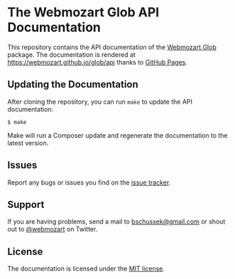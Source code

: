 The Webmozart Glob API Documentation
====================================

This repository contains the API documentation of the [Webmozart Glob] package. 
The documentation is rendered at https://webmozart.github.io/glob/api thanks 
to [GitHub Pages].

Updating the Documentation
--------------------------

After cloning the repository, you can run `make` to update the API documentation:

    $ make
    
Make will run a Composer update and regenerate the documentation to the latest
version.

Issues
------

Report any bugs or issues you find on the [issue tracker].

Support
-------

If you are having problems, send a mail to bschussek@gmail.com or shout out to
[@webmozart] on Twitter.

License
-------

The documentation is licensed under the [MIT license].

[Webmozart Glob]: https://github.com/webmozart/glob
[GitHub Pages]: https://pages.github.com
[issue tracker]: https://github.com/webmozart/glob/issues
[@webmozart]: https://twitter.com/webmozart
[MIT license]: LICENSE
